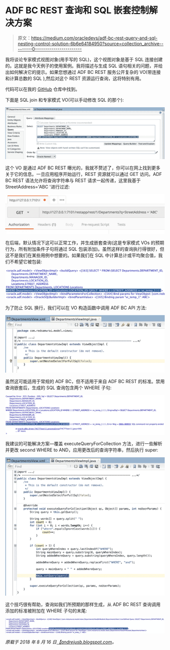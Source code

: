 # ADF BC REST 查询和 SQL 嵌套控制解决方案

> 原文：<https://medium.com/oracledevs/adf-bc-rest-query-and-sql-nesting-control-solution-6b6e64184950?source=collection_archive---------0----------------------->

我将谈论专家模式视图对象(用手写的 SQL)，这个视图对象是基于 SQL 连接创建的。这就是我今天例子的使用案例。我将描述与生成 SQL 语句相关的问题，并给出如何解决它的提示。如果您想通过 ADF BC REST 服务公开复杂的 VO(带连接和计算总数的 SQL ),然后对这个 REST 资源运行查询，这将特别有用。

代码可以在我的 [GitHub](https://github.com/abaranovskis-redsamurai/ADFBCRestApp) 仓库中找到。

下面是 SQL join 和专家模式 VO(可以手动修改 SQL 的那个):

![](img/072682cc442e0d55d4180ed074ae31fc.png)

这个 VO 是通过 ADF BC REST 曝光的，我就不赘述了，你可以在网上找到更多关于它的信息。一旦应用程序开始运行，REST 资源就可以通过 GET 访问。ADF BC REST 语法允许将查询字符串与 REST 请求一起传递，这里我基于 StreetAddress='ABC '进行过滤:

![](img/99e0756feacfe9f85be9646363e8a24c.png)

在后端，默认情况下这可以正常工作，并生成嵌套查询(这是专家模式 VOs 的预期行为，所有附加条件子句将通过 SQL 包装添加)。虽然这样的查询执行得很好，但这不是我们在某些用例中想要的。如果我们在 SQL 中计算总计或平均聚合值，我们不希望它被包装:

![](img/f28a8abdd76a4859592b007f16c70df7.png)

为了防止 SQL 换行，我们可以在 VO 构造函数中调用 ADF BC API 方法:

![](img/2f34382c7e75123b94cb8d2fe0084adc.png)

虽然这可能适用于常规的 ADF BC，但不适用于来自 ADF BC REST 的标准。禁用查询嵌套后，生成的 SQL 查询包含两个 WHERE 子句:

![](img/b27060240a67e9e92871139777366211.png)

我建议的可能解决方案—覆盖 executeQueryForCollection 方法，进行一些解析并更改 second WHERE to AND，应用更改后的查询字符串，然后执行 super:

![](img/1f1d4ecf8cd56e8190841475070fb456.png)

这个技巧很有帮助，查询如我们所预期的那样生成，从 ADF BC REST 查询调用添加的标准被附加在 WHERE 子句的末尾:

![](img/58be31179cab85a34dc598776e01207f.png)

*原载于 2018 年 8 月 16 日*[*【andrejusb.blogspot.com*](https://andrejusb.blogspot.com/2018/08/adf-bc-rest-query-and-sql-nesting.html)*。*
